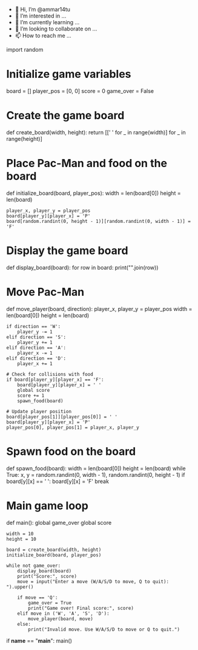 - 👋 Hi, I’m @ammar14tu
- 👀 I’m interested in ...
- 🌱 I’m currently learning ...
- 💞️ I’m looking to collaborate on ...
- 📫 How to reach me ...

<!---
ammar14tu/ammar14tu is a ✨ special ✨ repository because its `README.md` (this file) appears on your GitHub profile.
You can click the Preview link to take a look at your changes.
---> 
import random

# Initialize game variables
board = []
player_pos = [0, 0]
score = 0
game_over = False

# Create the game board
def create_board(width, height):
    return [[' ' for _ in range(width)] for _ in range(height)]

# Place Pac-Man and food on the board
def initialize_board(board, player_pos):
    width = len(board[0])
    height = len(board)

    player_x, player_y = player_pos
    board[player_y][player_x] = 'P'
    board[random.randint(0, height - 1)][random.randint(0, width - 1)] = 'F'

# Display the game board
def display_board(board):
    for row in board:
        print("".join(row))

# Move Pac-Man
def move_player(board, direction):
    player_x, player_y = player_pos
    width = len(board[0])
    height = len(board)

    if direction == 'W':
        player_y -= 1
    elif direction == 'S':
        player_y += 1
    elif direction == 'A':
        player_x -= 1
    elif direction == 'D':
        player_x += 1

    # Check for collisions with food
    if board[player_y][player_x] == 'F':
        board[player_y][player_x] = ' '
        global score
        score += 1
        spawn_food(board)

    # Update player position
    board[player_pos[1]][player_pos[0]] = ' '
    board[player_y][player_x] = 'P'
    player_pos[0], player_pos[1] = player_x, player_y

# Spawn food on the board
def spawn_food(board):
    width = len(board[0])
    height = len(board)
    while True:
        x, y = random.randint(0, width - 1), random.randint(0, height - 1)
        if board[y][x] == ' ':
            board[y][x] = 'F'
            break

# Main game loop
def main():
    global game_over
    global score

    width = 10
    height = 10

    board = create_board(width, height)
    initialize_board(board, player_pos)

    while not game_over:
        display_board(board)
        print("Score:", score)
        move = input("Enter a move (W/A/S/D to move, Q to quit): ").upper()

        if move == 'Q':
            game_over = True
            print("Game over! Final score:", score)
        elif move in ('W', 'A', 'S', 'D'):
            move_player(board, move)
        else:
            print("Invalid move. Use W/A/S/D to move or Q to quit.")

if __name__ == "__main__":
    main()
